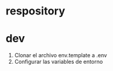 # respository

# dev

1. Clonar el archivo env.template a .env
2. Configurar las variables de entorno
